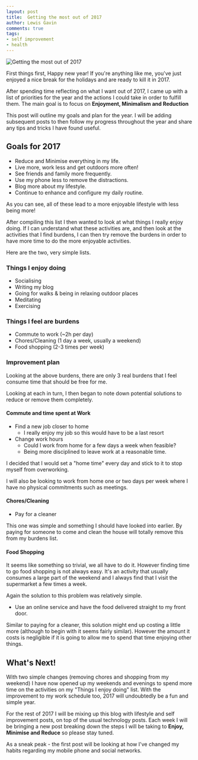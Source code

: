 ```yaml
--- 
layout: post 
title:  Getting the most out of 2017
author: Lewis Gavin 
comments: true 
tags: 
- self improvement
- health
---
```


![Getting the most out of 2017](../images/goals2017.jp2)

First things first, Happy new year! If you're anything like me, you've just enjoyed a nice break for the holidays and are ready to kill it in 2017.

After spending time reflecting on what I want out of 2017, I came up with a list of priorities for the year and the actions I could take in order to fulfill them. The main goal is to focus on **Enjoyment, Minimalism and Reduction**

This post will outline my goals and plan for the year. I will be adding subsequent posts to then follow my progress throughout the year and share any tips and tricks I have found useful.

## Goals for 2017

- Reduce and Minimise everything in my life.
- Live more, work less and get outdoors more often!
- See friends and family more frequently.
- Use my phone less to remove the distractions.
- Blog more about my lifestyle.
- Continue to enhance and configure my daily routine.

As you can see, all of these lead to a more enjoyable lifestyle with less being more! 

After compiling this list I then wanted to look at what things I really enjoy doing. If I can understand what these activities are, and then look at the activities that I find burdens, I can then try remove the burdens in order to have more time to do the more enjoyable activities.

Here are the two, very simple lists. 

### Things I enjoy doing

- Socialising
- Writing my blog
- Going for walks & being in relaxing outdoor places
- Meditating
- Exercising

### Things I feel are burdens

- Commute to work (~2h per day)
- Chores/Cleaning (1 day a week, usually a weekend)
- Food shopping (2-3 times per week)

### Improvement plan

Looking at the above burdens, there are only 3 real burdens that I feel consume time that should be free for me.

Looking at each in turn, I then began to note down potential solutions to reduce or remove them completely.

#### Commute and time spent at Work

- Find a new job closer to home
    + I really enjoy my job so this would have to be a last resort
- Change work hours
    + Could I work from home for a few days a week when feasible?
    + Being more disciplined to leave work at a reasonable time.

I decided that I would set a "home time" every day and stick to it to stop myself from overworking.

I will also be looking to work from home one or two days per week where I have no physical commitments such as meetings.

#### Chores/Cleaning

- Pay for a cleaner

This one was simple and something I should have looked into earlier. By paying for someone to come and clean the house will totally remove this from my burdens list.

#### Food Shopping

It seems like something so trivial, we all have to do it. However finding time to go food shopping is not always easy. It's an activity that usually consumes a large part of the weekend and I always find that I visit the supermarket a few times a week.

Again the solution to this problem was relatively simple.
- Use an online service and have the food delivered straight to my front door.

Similar to paying for a cleaner, this solution might end up costing a little more (although to begin with it seems fairly similar). However the amount it costs is negligible if it is going to allow me to spend that time enjoying other things.

## What's Next!

With two simple changes (removing chores and shopping from my weekend) I have now opened up my weekends and evenings to spend more time on the activities on my "Things I enjoy doing" list. With the improvement to my work schedule too, 2017 will undoubtedly be a fun and simple year.

For the rest of 2017 I will be mixing up this blog with lifestyle and self improvement posts, on top of the usual technology posts. Each week I will be bringing a new post breaking down the steps I will be taking to **Enjoy, Minimise and Reduce** so please stay tuned.

As a sneak peak - the first post will be looking at how I've changed my habits regarding my mobile phone and social networks.


